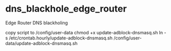 # dns_blackhole_edge_router
Edge Router DNS blackholing

copy script to 
/config/user-data
chmod +x update-adblock-dnsmasq.sh
ln -s /etc/crontab.hourly/update-adblock-dnsmasq.sh /config/user-data/update-adblock-dnsmasq.sh
